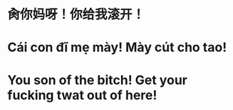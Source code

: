 # 肏你妈呀！你给我滚开！
# Cái con đĩ mẹ mày! Mày cút cho tao!
# You son of the bitch! Get your fucking twat out of here!
